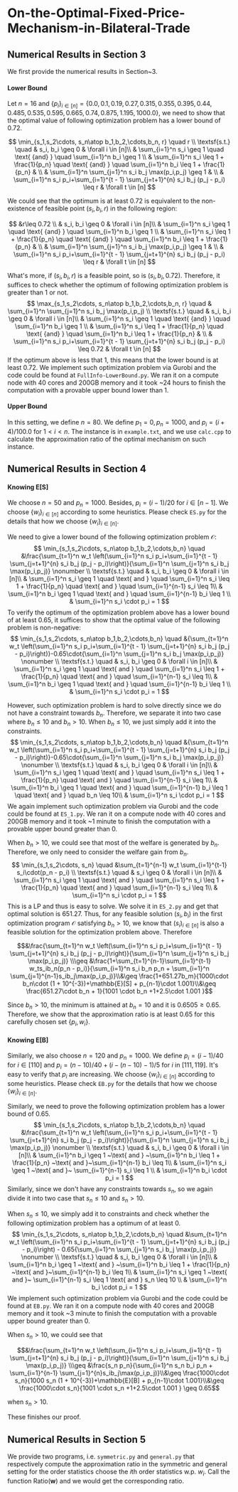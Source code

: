 # On-the-Optimal-Fixed-Price-Mechanism-in-Bilateral-Trade



## Numerical Results in Section 3

We first provide the numerical results in Section~3. 

#### Lower Bound

Let $n = 16$ and $\{p_i\}_{i\in [n]} = \{0.0, 0.1, 0.19, 0.27, 0.315, 0.355, 0.395, 0.44, 0.485, 0.535, 0.595, 0.665, 0.74, 0.875, 1.195, 1000.0\}$, we need to show that the optimal value of following optimization problem has a lower bound of $0.72$.

$$
\min_{s_1,s_2\cdots, s_n\atop b_1,b_2,\cdots,b_n, r} \quad r  \\
\textsf{s.t.} \quad  & s_i, b_i \geq 0 & \forall i \in [n]\\
& \sum_{i=1}^n s_i \geq 1 \quad \text{ {and} } \quad  \sum_{i=1}^n b_i \geq 1 \\
& \sum_{i=1}^n s_i \leq 1 + \frac{1}{p_n} \quad \text{ {and} } \quad  \sum_{i=1}^n b_i \leq 1 + \frac{1}{p_n} &     \\
& \sum_{i=1}^n \sum_{j=1}^n s_i b_j \max(p_i,p_j) \geq 1 &    \\
& \sum_{i=1}^n s_i p_i+\sum_{i=1}^{t - 1} \sum_{j=t+1}^{n} s_i b_j (p_j - p_i) \leq r & \forall t \in [n]
$$


We could see that the optimum is at least $0.72$ is equivalent to the non-existence of feasible point $(s_i, b_i, r)$ in the following region:


$$
&r\leq 0.72  \\
  & s_i, b_i \geq 0 & \forall i \in [n]\\
& \sum_{i=1}^n s_i \geq 1 \quad \text{ {and} } \quad  \sum_{i=1}^n b_i \geq 1 \\
& \sum_{i=1}^n s_i \leq 1 + \frac{1}{p_n} \quad \text{ {and} } \quad  \sum_{i=1}^n b_i \leq 1 + \frac{1}{p_n} &     \\
& \sum_{i=1}^n \sum_{j=1}^n s_i b_j \max(p_i,p_j) \geq 1 &    \\
& \sum_{i=1}^n s_i p_i+\sum_{i=1}^{t - 1} \sum_{j=t+1}^{n} s_i b_j (p_j - p_i) \leq r & \forall t \in [n]
$$


What's more, if $(s_i, b_i, r)$ is a feasible point, so is $(s_i, b_i, 0.72)$. Therefore, it suffices to check whether the optimum of following optimization problem is greater than $1$ or not.
$$
\max_{s_1,s_2\cdots, s_n\atop b_1,b_2,\cdots,b_n, r} \quad & \sum_{i=1}^n \sum_{j=1}^n s_i b_j \max(p_i,p_j)   \\
\textsf{s.t.} \quad  & s_i, b_i \geq 0 & \forall i \in [n]\\
& \sum_{i=1}^n s_i \geq 1 \quad \text{ {and} } \quad  \sum_{i=1}^n b_i \geq 1 \\
& \sum_{i=1}^n s_i \leq 1 + \frac{1}{p_n} \quad \text{ {and} } \quad  \sum_{i=1}^n b_i \leq 1 + \frac{1}{p_n} &     \\
& \sum_{i=1}^n s_i p_i+\sum_{i=1}^{t - 1} \sum_{j=t+1}^{n} s_i b_j (p_j - p_i) \leq 0.72 & \forall t \in [n]
$$
If the optimum above is less that $1$, this means that the lower bound is at least $0.72$.  We implement such optimization problem via Gurobi and  the code could be found at ``` FullInfo-LowerBound.py ```.  We ran it on a compute node with 40 cores and 200GB memory and it took ~24 hours to finish the computation with a provable upper bound lower than $1$. 



#### Upper Bound

In this setting, we define $n = 80$. We define $p_1 = 0,p_n = 1000$, and $p_i = (i + 4) / 100.0$ for $1<i<n$.  The instance is in ``example.txt``, and we use ``calc.cpp`` to calculate the approximation ratio of the optimal mechanism on such instance.



## Numerical Results in Section 4

#### Knowing E[S]

We choose $n = 50$ and $p_n = 1000$. Besides, $p_i = (i - 1) / 20$ for $i\in [n - 1]$. We choose $\{w_i\}_{i\in[n]}$ according to some heuristics. Please check ``ES.py`` for the details that how we choose $\{w_i\}_{i\in [n]}$.

We need to give a lower bound of the following optimization problem $\mathcal{O}$:
$$
\min_{s_1,s_2\cdots, s_n\atop b_1,b_2,\cdots,b_n} \quad &\frac{\sum_{t=1}^n w_t \left(\sum_{i=1}^n s_i p_i+\sum_{i=1}^{t - 1} \sum_{j=t+1}^{n} s_i b_j (p_j - p_i)\right)}{\sum_{i=1}^n \sum_{j=1}^n s_i b_j \max(p_i,p_j)} \nonumber \\
\textsf{s.t.} \quad  & s_i, b_i \geq 0 & \forall i \in [n]\\
& \sum_{i=1}^n s_i \geq 1 \quad \text{ and } \quad \sum_{i=1}^n s_i \leq 1 + \frac{1}{p_n}  \quad \text{ and } \quad \sum_{i=1}^{n-1} s_i \leq 1\\
& \sum_{i=1}^n b_i \geq 1 \quad \text{ and } \quad \sum_{i=1}^{n-1} b_i \leq 1 \\
& \sum_{i=1}^n s_i \cdot p_i = 1
$$
To verify the optimum of the optimization problem above has a lower bound of at least $0.65$, it suffices to show that the optimal value of the following problem is non-negative:
$$
\min_{s_1,s_2\cdots, s_n\atop b_1,b_2,\cdots,b_n} \quad &{\sum_{t=1}^n w_t \left(\sum_{i=1}^n s_i p_i+\sum_{i=1}^{t - 1} \sum_{j=t+1}^{n} s_i b_j (p_j - p_i)\right)}-0.65\cdot{\sum_{i=1}^n \sum_{j=1}^n s_i b_j \max(p_i,p_j)} \nonumber \\
\textsf{s.t.} \quad  & s_i, b_i \geq 0 & \forall i \in [n]\\
& \sum_{i=1}^n s_i \geq 1 \quad \text{ and } \quad \sum_{i=1}^n s_i \leq 1 + \frac{1}{p_n}  \quad \text{ and } \quad \sum_{i=1}^{n-1} s_i \leq 1\\
& \sum_{i=1}^n b_i \geq 1 \quad \text{ and } \quad \sum_{i=1}^{n-1} b_i \leq 1 \\
& \sum_{i=1}^n s_i \cdot p_i = 1
$$


However, such optimization problem is hard to solve directly since we do not have a constraint towards $b_n$. Therefore, we separate it into two case where $b_n \leq 10$ and $b_n > 10$.  When $b_n\leq 10$, we just simply add it into the constraints.
$$
\min_{s_1,s_2\cdots, s_n\atop b_1,b_2,\cdots,b_n} \quad &{\sum_{t=1}^n w_t \left(\sum_{i=1}^n s_i p_i+\sum_{i=1}^{t - 1} \sum_{j=t+1}^{n} s_i b_j (p_j - p_i)\right)}-0.65\cdot{\sum_{i=1}^n \sum_{j=1}^n s_i b_j \max(p_i,p_j)} \nonumber \\
\textsf{s.t.} \quad  & s_i, b_i \geq 0 & \forall i \in [n]\\
& \sum_{i=1}^n s_i \geq 1 \quad \text{ and } \quad \sum_{i=1}^n s_i \leq 1 + \frac{1}{p_n}  \quad \text{ and } \quad \sum_{i=1}^{n-1} s_i \leq 1\\
& \sum_{i=1}^n b_i \geq 1 \quad \text{ and } \quad \sum_{i=1}^{n-1} b_i \leq 1 \quad \text{ and } \quad b_n \leq 10\\
& \sum_{i=1}^n s_i \cdot p_i = 1
$$
We again implement such optimization problem via Gurobi and  the code could be found at ``` ES_1.py ```.  We ran it on a compute node with 40 cores and 200GB memory and it took ~1 minute to finish the computation with a provable upper bound greater than $0$. 

When $b_n > 10$, we could see that most of the welfare is generated by $b_n$. Therefore, we only need to consider the welfare gain from $b_n$.
$$
\min_{s_1,s_2\cdots, s_n} \quad &\sum_{t=1}^{n-1} w_t \sum_{i=1}^{t-1} s_i\cdot(p_n - p_i)   \\
\textsf{s.t.} \quad  & s_i \geq 0 & \forall i \in [n]\\
& \sum_{i=1}^n s_i \geq 1 \quad \text{ and } \quad \sum_{i=1}^n s_i \leq 1 + \frac{1}{p_n}  \quad \text{ and } \quad \sum_{i=1}^{n-1} s_i \leq 1\\
& \sum_{i=1}^n s_i \cdot p_i = 1
$$
This is a LP and thus is easy to solve. We solve it in ``ES_2.py`` and get that optimal solution is $651.27$. Thus, for any feasible solution $(s_i,b_i)$ in the first optimization program $\mathcal{O}$ satisfying $b_n > 10$, we know that $(s_i)_{i\in [n]}$ is also a feasible solution for the optimization problem above. Therefore

$$&\frac{\sum_{t=1}^n w_t \left(\sum_{i=1}^n s_i p_i+\sum_{i=1}^{t - 1} \sum_{j=t+1}^{n} s_i b_j (p_j - p_i)\right)}{\sum_{i=1}^n \sum_{j=1}^n s_i b_j \max(p_i,p_j)} \\\geq &\frac{1+\sum_{t=1}^{n-1}\sum_{i=1}^{t-1} w_ts_ib_n(p_n - p_i)}{\sum_{i=1}^n  s_i b_n p_n + \sum_{i=1}^n \sum_{j=1}^{n-1}s_ib_j\max(p_i,p_j)}\\&\geq \frac{1+651.27b_m}{1000\cdot b_n\cdot (1 + 10^{-3})+\mathbb{E}[S] + p_{n-1}\cdot 1.001}\\&\geq \frac{651.27\cdot b_n + 1}{1001 \cdot b_n +1+2.5\cdot 1.001 }$$

Since $b_n > 10$, the minimum is attained at $b_n = 10$ and it is $0.6505 \geq 0.65$. Therefore, we show that the approximation ratio is at least $0.65$ for this carefully chosen set $\{p_i,w_i\}$.



#### Knowing E[B]

Similarly, we also choose $n = 120$ and $p_n = 1000$. We define $p_i = (i - 1)/40$ for $i\in[110]$ and $p_i = (n-10)/40+(i-(n-10)-1)/5$ for $i$ in $[111,119]$. It's easy to verify that $p_i$ are increasing. We choose $\{w_i\}_{i\in[n]}$ according to some heuristics. Please check ``EB.py`` for the details that how we choose $\{w_i\}_{i\in [n]}$.



Similarly, we need to prove the following optimization problem has a lower bound of $0.65$.
$$
\min_{s_1,s_2\cdots, s_n\atop b_1,b_2,\cdots,b_n} \quad &\frac{\sum_{t=1}^n w_t \left(\sum_{i=1}^n s_i p_i+\sum_{i=1}^{t - 1} \sum_{j=t+1}^{n} s_i b_j (p_j - p_i)\right)}{\sum_{i=1}^n \sum_{j=1}^n s_i b_j \max(p_i,p_j)} \nonumber \\
\textsf{s.t.} \quad  & s_i, b_i \geq 0 & \forall i \in [n]\\
& \sum_{i=1}^n b_i \geq 1 ~\text{  and  } ~\sum_{i=1}^n b_i \leq 1 + \frac{1}{p_n}  ~\text{ and }~\sum_{i=1}^{n-1} b_i \leq 1\\
& \sum_{i=1}^n s_i \geq 1 ~\text{  and  }~ \sum_{i=1}^{n-1} s_i \leq 1 \\
& \sum_{i=1}^n b_i \cdot p_i = 1
$$
Similarly, since we don't have any constraints towards $s_n$, so we again divide it into two case that $s_n \leq 10$ and $s_n > 10$.

When $s_n \leq 10$, we simply add it to constraints and check whether the following optimization problem has a optimum of at least $0$.
$$
\min_{s_1,s_2\cdots, s_n\atop b_1,b_2,\cdots,b_n} \quad &\sum_{t=1}^n w_t \left(\sum_{i=1}^n s_i p_i+\sum_{i=1}^{t - 1} \sum_{j=t+1}^{n} s_i b_j (p_j - p_i)\right) - 0.65{\sum_{i=1}^n \sum_{j=1}^n s_i b_j \max(p_i,p_j)} \nonumber \\
\textsf{s.t.} \quad  & s_i, b_i \geq 0 & \forall i \in [n]\\
& \sum_{i=1}^n b_i \geq 1 ~\text{  and  } ~\sum_{i=1}^n b_i \leq 1 + \frac{1}{p_n}  ~\text{ and }~\sum_{i=1}^{n-1} b_i \leq 1\\
& \sum_{i=1}^n s_i \geq 1 ~\text{  and  }~ \sum_{i=1}^{n-1} s_i  \leq 1 \text{ and } s_n \leq 10 \\
& \sum_{i=1}^n b_i \cdot p_i = 1
$$
We implement such optimization problem via Gurobi and  the code could be found at ``` EB.py ```.  We ran it on a compute node with 40 cores and 200GB memory and it took ~3 minute to finish the computation with a provable upper bound greater than $0$. 



When $s_n > 10$, we could see that 

$$&\frac{\sum_{t=1}^n w_t \left(\sum_{i=1}^n s_i p_i+\sum_{i=1}^{t - 1} \sum_{j=t+1}^{n} s_i b_j (p_j - p_i)\right)}{\sum_{i=1}^n \sum_{j=1}^n s_i b_j \max(p_i,p_j)} \\\geq &\frac{s_n p_n}{\sum_{i=1}^n  s_n b_i p_n + \sum_{i=1}^{n-1} \sum_{j=1}^{n}s_ib_j\max(p_i,p_j)}\\&\geq \frac{1000\cdot s_n}{1000 s_n (1 + 10^{-3})+\mathbb{E}[B] + p_{n-1}\cdot 1.001}\\&\geq \frac{1000\cdot s_n}{1001 \cdot s_n +1+2.5\cdot 1.001 } \geq 0.65$$

when $s_n > 10$.

These finishes our proof.



## Numerical Results in Section 5

We provide two programs, i.e. ``symmetric.py`` and ``general.py`` that respectively compute the approximation ratio in the symmetric and general setting for the order statistics choose the $i$th order statistics w.p. $w_i$.  Call the function $\text{Ratio}(\textbf{w})$ and we would get the corresponding ratio.


